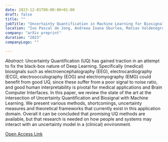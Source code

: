 ```yaml
---
date: 2023-12-01T00:00:00+01:00
draft: false
title: ""
jobTitle: "Uncertainty Quantification in Machine Learning for Biosignal Applications - A Review"
location: "Ivo Pascal de Jong, Andreea Ioana Sburlea, Matias Valdenegro-Toro"
company: "arXiv preprint"
duration: "2023"
companyLogo: ""

---
```

*Abstract*: Uncertainty Quantification (UQ) has gained traction in an attempt to fix the black-box nature of Deep Learning. Specifically (medical) biosignals such as electroencephalography (EEG), electrocardiography (ECG), electroocculography (EOG) and electromyography (EMG) could benefit from good UQ, since these suffer from a poor signal to noise ratio, and good human interpretability is pivotal for medical applications and Brain Computer Interfaces. In this paper, we review the state of the art at the intersection of Uncertainty Quantification and Biosignal with Machine Learning. We present various methods, shortcomings, uncertainty measures and theoretical frameworks that currently exist in this application domain. Overall it can be concluded that promising UQ methods are available, but that research is needed on how people and systems may interact with an uncertainty model in a (clinical) environment.

[Open Access Link](https://doi.org/10.48550/arXiv.2312.09454)